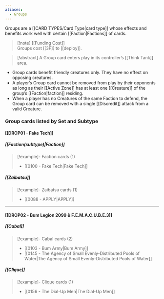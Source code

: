 ```yaml
---
aliases:
  - Groups
---
```

Groups are a [[CARD TYPES/Card Type|card type]] whose effects and benefits work well with certain [[Faction|Factions]] of cards.

 > [!note] [[Funding Cost]]  
 > Groups cost [[3F]] to [[deploy]].

> [!abstract] A Group card enters play in its controller’s [[Think Tank]] area.
 
 - Group cards benefit friendly creatures only. They have no effect on opposing creatures.
 - A player’s Group card cannot be removed from play by their opponents as long as their [[Active Zone]] has at least one [[Creature]] of the group’s [[Faction|faction]] residing.
 - When a player has no Creatures of the same Faction to defend, the Group card can be removed with a single [[Discredit]] attack from a valid Creature.

### Group cards listed by Set and Subtype

#### [[DROP01 - Fake Tech]]

##### [[Faction(subtype)|Faction]]
> [!example]- Faction cards (1)
>  - [[0100 - Fake Tech|Fake Tech]]

##### [[Zaibatsu]]
> [!example]- Zaibatsu cards (1)
>  - [[0088 - APPLY|APPLY]]

 ---

#### [[DROP02 - Bum Legion 2099 & F.E.M.A.C.U.B.E.3]]

##### [[Cabal]]
> [!example]- Cabal cards (2)
>  - [[0103 - Bum Army|Bum Army]]
>  - [[0145 - The Agency of Small Evenly-Distributed Pools of Water|The Agency of Small Evenly-Distributed Pools of Water]]

##### [[Clique]]
> [!example]- Clique cards (1)
>  - [[0156 - The Dial-Up Men|The Dial-Up Men]]

